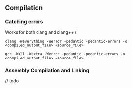 ## Compilation

### Catching errors

Works for both clang and clang++ \ 

```clang -Weverything -Werror -pedantic -pedantic-errors -o <compiled_output_file> <source_file>```

```gcc -Wall -Wextra -Werror -pedantic -pedantic-errors -o <compiled_output_file> <source_file>```

### Assembly Compilation and Linking

// todo
